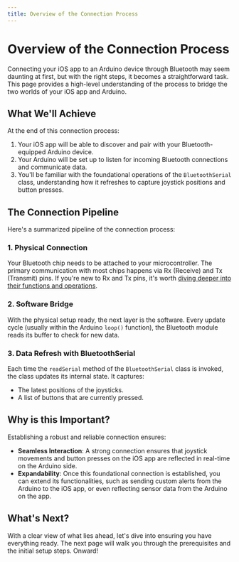 ```yaml
---
title: Overview of the Connection Process
---
```


# Overview of the Connection Process

Connecting your iOS app to an Arduino device through Bluetooth may seem daunting at first, but with the right steps, it becomes a straightforward task. This page provides a high-level understanding of the process to bridge the two worlds of your iOS app and Arduino.

## What We'll Achieve

At the end of this connection process:

1. Your iOS app will be able to discover and pair with your Bluetooth-equipped Arduino device.
2. Your Arduino will be set up to listen for incoming Bluetooth connections and communicate data.
3. You'll be familiar with the foundational operations of the `BluetoothSerial` class, understanding how it refreshes to capture joystick positions and button presses.

## The Connection Pipeline

Here's a summarized pipeline of the connection process:

### 1. **Physical Connection**

Your Bluetooth chip needs to be attached to your microcontroller. The primary communication with most chips happens via Rx (Receive) and Tx (Transmit) pins. If you're new to Rx and Tx pins, it's worth [diving deeper into their functions and operations](LINK_TO_MORE_INFO_ABOUT_RX_AND_TX).

### 2. **Software Bridge**

With the physical setup ready, the next layer is the software. Every update cycle (usually within the Arduino `loop()` function), the Bluetooth module reads its buffer to check for new data.

### 3. **Data Refresh with BluetoothSerial**

Each time the `readSerial` method of the `BluetoothSerial` class is invoked, the class updates its internal state. It captures:

- The latest positions of the joysticks.
- A list of buttons that are currently pressed.

## Why is this Important?

Establishing a robust and reliable connection ensures:

- **Seamless Interaction**: A strong connection ensures that joystick movements and button presses on the iOS app are reflected in real-time on the Arduino side.
- **Expandability**: Once this foundational connection is established, you can extend its functionalities, such as sending custom alerts from the Arduino to the iOS app, or even reflecting sensor data from the Arduino on the app.

## What's Next?

With a clear view of what lies ahead, let's dive into ensuring you have everything ready. The next page will walk you through the prerequisites and the initial setup steps. Onward!
